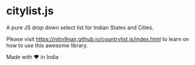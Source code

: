 # citylist.js
A pure JS drop down select list for Indian States and Cities.

Please visit https://nitin9nair.github.io/countrylist.js/index.html to learn on how to use this awesome library.

Made with &#10084; in India
